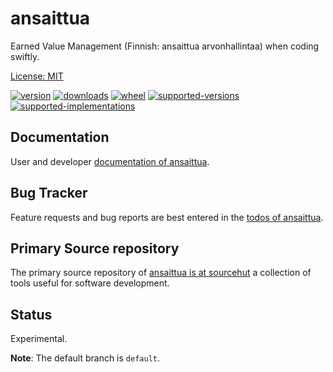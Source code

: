 # ansaittua

Earned Value Management (Finnish: ansaittua arvonhallintaa) when coding swiftly.

[License: MIT](https://git.sr.ht/~sthagen/ansaittua/tree/default/item/LICENSE)

[![version](https://img.shields.io/pypi/v/ansaittua.svg?style=flat)](https://pypi.python.org/pypi/ansaittua/)
[![downloads](https://pepy.tech/badge/ansaittua/month)](https://pepy.tech/project/ansaittua)
[![wheel](https://img.shields.io/pypi/wheel/ansaittua.svg?style=flat)](https://pypi.python.org/pypi/ansaittua/)
[![supported-versions](https://img.shields.io/pypi/pyversions/ansaittua.svg?style=flat)](https://pypi.python.org/pypi/ansaittua/)
[![supported-implementations](https://img.shields.io/pypi/implementation/ansaittua.svg?style=flat)](https://pypi.python.org/pypi/ansaittua/)

## Documentation

User and developer [documentation of ansaittua](https://codes.dilettant.life/docs/ansaittua).

## Bug Tracker

Feature requests and bug reports are best entered in the [todos of ansaittua](https://todo.sr.ht/~sthagen/ansaittua).

## Primary Source repository

The primary source repository of [ansaittua is at sourcehut](https://git.sr.ht/~sthagen/ansaittua)
a collection of tools useful for software development.

## Status

Experimental.

**Note**: The default branch is `default`.

